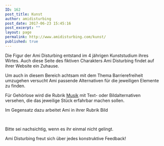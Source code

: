 ```yaml
---
ID: 162
post_title: Kunst
author: amidisturbing
post_date: 2017-06-23 15:45:16
post_excerpt: ""
layout: page
permalink: http://www.amidisturbing.com/kunst/
published: true
---
```

Die Figur der Ami Disturbing entstand im 4 jährigen Kunststudium ihres Wirtes. Auch diese Seite des fiktiven Charakters Ami Disturbing findet auf ihrer Website ein Zuhause.

Um auch in diesem Bereich achtsam mit dem Thema Barrierefreiheit umzugehen versucht Ami passende Alternativen für die jeweiligen Elemente zu finden.

Für Gehörlose wird die Rubrik <a href="http://www.amidisturbing.com/music/">Musik</a> mit Text- oder Bildalternativen versehen, die das jeweilige Stück erfahrbar machen sollen.

Im Gegensatz dazu arbeitet Ami in ihrer Rubrik Bild

&nbsp;

Bitte sei nachsichtig, wenn es ihr einmal nicht gelingt.

Ami Disturbing freut sich über jedes konstruktive Feedback!
